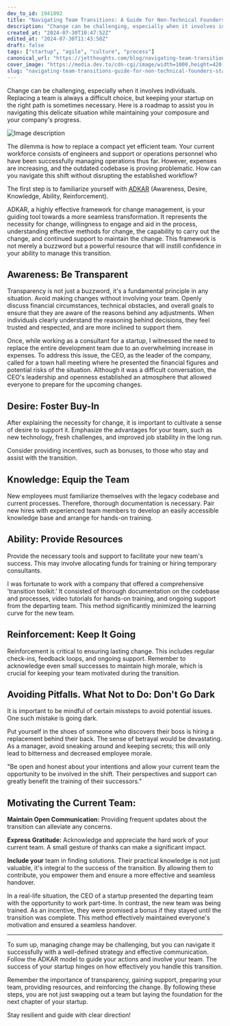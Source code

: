 ```yaml
---
dev_to_id: 1941092
title: "Navigating Team Transitions: A Guide for Non-Technical Founders"
description: "Change can be challenging, especially when it involves individuals. Replacing a team is always a..."
created_at: "2024-07-30T10:47:52Z"
edited_at: "2024-07-30T11:43:50Z"
draft: false
tags: ["startup", "agile", "culture", "process"]
canonical_url: "https://jetthoughts.com/blog/navigating-team-transitions-guide-for-non-technical-founders-startup-agile/"
cover_image: "https://media.dev.to/cdn-cgi/image/width=1000,height=420,fit=cover,gravity=auto,format=auto/https%3A%2F%2Fdev-to-uploads.s3.amazonaws.com%2Fuploads%2Farticles%2Fmor5578bem1wja6zm92o.png"
slug: "navigating-team-transitions-guide-for-non-technical-founders-startup-agile"
---
```

Change can be challenging, especially when it involves individuals. Replacing a team is always a difficult choice, but keeping your startup on the right path is sometimes necessary. Here is a roadmap to assist you in navigating this delicate situation while maintaining your composure and your company's progress.

![Image description](https://dev-to-uploads.s3.amazonaws.com/uploads/articles/qe5vlvo1euxdq1dzx7xn.png)

The dilemma is how to replace a compact yet efficient team. Your current workforce consists of engineers and support or operations personnel who have been successfully managing operations thus far. However, expenses are increasing, and the outdated codebase is proving problematic. How can you navigate this shift without disrupting the established workflow?

The first step is to familiarize yourself with [ADKAR](https://jetthoughts.com/blog/transforming-titans-outsourcing-odyssey-leadership-agile/) (Awareness, Desire, Knowledge, Ability, Reinforcement).

ADKAR, a highly effective framework for change management, is your guiding tool towards a more seamless transformation. It represents the necessity for change, willingness to engage and aid in the process, understanding effective methods for change, the capability to carry out the change, and continued support to maintain the change. This framework is not merely a buzzword but a powerful resource that will instill confidence in your ability to manage this transition.

Awareness: Be Transparent
-------------------------

Transparency is not just a buzzword, it's a fundamental principle in any situation. Avoid making changes without involving your team. Openly discuss financial circumstances, technical obstacles, and overall goals to ensure that they are aware of the reasons behind any adjustments. When individuals clearly understand the reasoning behind decisions, they feel trusted and respected, and are more inclined to support them.

Once, while working as a consultant for a startup, I witnessed the need to replace the entire development team due to an overwhelming increase in expenses. To address this issue, the CEO, as the leader of the company, called for a town hall meeting where he presented the financial figures and potential risks of the situation. Although it was a difficult conversation, the CEO's leadership and openness established an atmosphere that allowed everyone to prepare for the upcoming changes.

Desire: Foster Buy-In
---------------------

After explaining the necessity for change, it is important to cultivate a sense of desire to support it. Emphasize the advantages for your team, such as new technology, fresh challenges, and improved job stability in the long run.

Consider providing incentives, such as bonuses, to those who stay and assist with the transition.

Knowledge: Equip the Team
-------------------------

New employees must familiarize themselves with the legacy codebase and current processes. Therefore, thorough documentation is necessary. Pair new hires with experienced team members to develop an easily accessible knowledge base and arrange for hands-on training.

Ability: Provide Resources
--------------------------

Provide the necessary tools and support to facilitate your new team's success. This may involve allocating funds for training or hiring temporary consultants.

I was fortunate to work with a company that offered a comprehensive 'transition toolkit.' It consisted of thorough documentation on the codebase and processes, video tutorials for hands-on training, and ongoing support from the departing team. This method significantly minimized the learning curve for the new team.

Reinforcement: Keep It Going
----------------------------

Reinforcement is critical to ensuring lasting change. This includes regular check-ins, feedback loops, and ongoing support. Remember to acknowledge even small successes to maintain high morale, which is crucial for keeping your team motivated during the transition.

Avoiding Pitfalls. What Not to Do: Don't Go Dark
------------------------------------------------

It is important to be mindful of certain missteps to avoid potential issues. One such mistake is going dark.

Put yourself in the shoes of someone who discovers their boss is hiring a replacement behind their back. The sense of betrayal would be devastating. As a manager, avoid sneaking around and keeping secrets; this will only lead to bitterness and decreased employee morale.

"Be open and honest about your intentions and allow your current team the opportunity to be involved in the shift. Their perspectives and support can greatly benefit the training of their successors."

Motivating the Current Team:
----------------------------

**Maintain Open Communication:** Providing frequent updates about the transition can alleviate any concerns.

**Express Gratitude:** Acknowledge and appreciate the hard work of your current team. A small gesture of thanks can make a significant impact.

**Include your** team in finding solutions. Their practical knowledge is not just valuable, it's integral to the success of the transition. By allowing them to contribute, you empower them and ensure a more effective and seamless handover.

In a real-life situation, the CEO of a startup presented the departing team with the opportunity to work part-time. In contrast, the new team was being trained. As an incentive, they were promised a bonus if they stayed until the transition was complete. This method effectively maintained everyone's motivation and ensured a seamless handover.

---

To sum up, managing change may be challenging, but you can navigate it successfully with a well-defined strategy and effective communication. Follow the ADKAR model to guide your actions and involve your team. The success of your startup hinges on how effectively you handle this transition.

Remember the importance of transparency, gaining support, preparing your team, providing resources, and reinforcing the change. By following these steps, you are not just swapping out a team but laying the foundation for the next chapter of your startup.

Stay resilient and guide with clear direction!